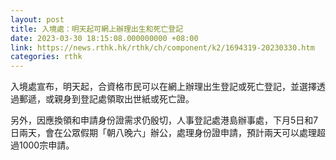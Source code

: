 ```yaml
---
layout: post
title: 入境處：明天起可網上辦理出生和死亡登記
date: 2023-03-30 18:15:08.000000000 +08:00
link: https://news.rthk.hk/rthk/ch/component/k2/1694319-20230330.htm
categories: rthk
---
```


入境處宣布，明天起，合資格市民可以在網上辦理出生登記或死亡登記，並選擇透過郵遞，或親身到登記處領取出世紙或死亡證。

另外，因應換領和申請身份證需求仍殷切，人事登記處港島辦事處，下月5日和7日兩天，會在公眾假期「朝八晚六」辦公，處理身份證申請，預計兩天可以處理超過1000宗申請。
